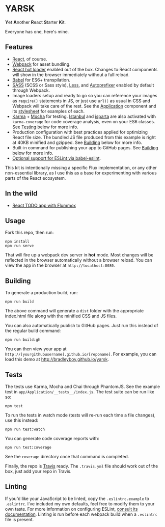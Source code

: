 # YARSK

**Y**et **A**nother **R**eact **S**tarter **K**it.

Everyone has one, here's mine.

## Features

* [React](http://facebook.github.io/react/), of course.
* [Webpack](http://webpack.github.io/) for asset bundling.
* [React hot loader](https://github.com/gaearon/react-hot-loader) enabled out of the box. Changes to React components will show in the browser immediately without a full reload.
* [Babel](https://babeljs.io/) for ES6+ transpilation.
* [SASS](http://sass-lang.com/) (SCSS or Sass style), [Less](http://lesscss.org/), and [Autoprefixer](https://github.com/postcss/autoprefixer) enabled by default through Webpack.
* Image loaders setup and ready to go so you can reference your images as `require()` statements in JS, or just use `url()` as usual in CSS and Webpack will take care of the rest. See the [Application](https://github.com/bradleyboy/yarsk/blob/master/app/Application/index.jsx#L8-L18) component and its [stylesheet](https://github.com/bradleyboy/yarsk/blob/master/app/Application/style.sass#L9) for examples of each.
* [Karma](http://karma-runner.github.io/0.12/index.html) + [Mocha](http://mochajs.org/) for testing. [Istanbul](https://gotwarlost.github.io/istanbul/) and [isparta](https://github.com/douglasduteil/isparta) are also activated with `karma-coverage` for code coverage analysis, even on your ES6 classes. See [Testing](https://github.com/bradleyboy/yarsk#tests) below for more info.
* Production configuration with best practices applied for optimizing React file size. The bundled JS file produced from this example is right at 40KB minified and gzipped. See [Building](https://github.com/bradleyboy/yarsk#building) below for more info.
* Built-in command for publishing your app to GitHub pages. See [Building](https://github.com/bradleyboy/yarsk#building) below for more info.
* [Optional support for ESLint via babel-eslint](https://github.com/bradleyboy/yarsk#linting).

This kit is intentionally missing a specific Flux implementation, or any other non-essential library, as I use this as a base for experimenting with various parts of the React ecosystem.

## In the wild

* [React TODO app with Flummox](https://github.com/bradleyboy/react-todo-flummox)

## Usage

Fork this repo, then run:

```
npm install
npm run serve
```

That will fire up a webpack dev server in **hot** mode. Most changes will be reflected in the browser automatically without a browser reload. You can view the app in the browser at `http://localhost:8080`.

## Building

To generate a production build, run:

```
npm run build
```

The above command will generate a `dist` folder with the appropriate index.html file along with the minified CSS and JS files.

You can also automatically publish to GitHub pages. Just run this instead of the regular build command:

```
npm run build:gh
```

You can then view your app at `http://[yourgithubusername].github.io/[reponame]`. For example, you can load this demo at http://bradleyboy.github.io/yarsk.

## Tests

The tests use Karma, Mocha and Chai through PhantomJS. See the example test in `app/Application/__tests__/index.js`. The test suite can be run like so:

```
npm test
```

To run the tests in watch mode (tests will re-run each time a file changes), use this instead:

```
npm run test:watch
```

You can generate code coverage reports with:

```
npm run test:coverage
```

See the `coverage` directory once that command is completed.

Finally, the repo is [Travis](https://travis-ci.org) ready. The `.travis.yml` file should work out of the box, just add your repo in Travis.

## Linting

If you'd like your JavaScript to be linted, copy the `.eslintrc.example` to `.eslintrc`. I've included my own defaults, feel free to modify them to your own taste. For more information on configuring ESLint, [consult its documentation](http://eslint.org/docs/rules/). Linting is run before each webpack build when a `.eslintrc` file is present.
